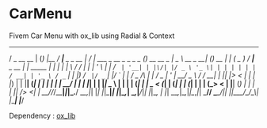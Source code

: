 # CarMenu
Fivem Car Menu with ox_lib using Radial &amp; Context
   ___           _ _ _        ____             __  __                              _               ____           _ _       _    ___      ____            _            _   
  / _ \__  __   | (_) |__    / ___|__ _ _ __  |  \/  | ___ _ __  _   _   _   _ ___(_)_ __   __ _  |  _ \ __ _  __| (_) __ _| |  ( _ )    / ___|___  _ __ | |_ _____  _| |_ 
 | | | \ \/ /   | | | '_ \  | |   / _` | '__| | |\/| |/ _ \ '_ \| | | | | | | / __| | '_ \ / _` | | |_) / _` |/ _` | |/ _` | |  / _ \/\ | |   / _ \| '_ \| __/ _ \ \/ / __|
 | |_| |>  <    | | | |_) | | |__| (_| | |    | |  | |  __/ | | | |_| | | |_| \__ \ | | | | (_| | |  _ < (_| | (_| | | (_| | | | (_>  < | |__| (_) | | | | ||  __/>  <| |_ 
  \___//_/\_\___|_|_|_.__/   \____\__,_|_|    |_|  |_|\___|_| |_|\__,_|  \__,_|___/_|_| |_|\__, | |_| \_\__,_|\__,_|_|\__,_|_|  \___/\/  \____\___/|_| |_|\__\___/_/\_\\__|
           |_____|                                                                         |___/                                                                                                                                   

Dependency : [ox_lib]([https://www.google.com](https://github.com/overextended/ox_lib)https://github.com/overextended/ox_lib)
